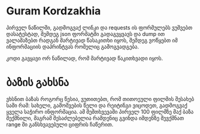# Guram Kordzakhia

პირველ ნაწილში, გადმოგვაქ ლინკი და requests ის ფორმულებს ვუშვებთ დასატესტად, შემდეგ json ფორმატში გადაგვყვავს და dump ით ვალამაზებთ რადგან მარტივად წასაკითხი იყოს, შემდეგ ვოწყებთ იმ ინფორმაციის დაპრინტვას რომელიც გამოგვადგება.


კოდი გავყავი ორ ნაწილად, რომ მარტივად წაკითხვადი იყოს.

# ბაზის გახსნა
ვხსნით ბაზას როგორც წესია, ვუთითებთ, რომ თითოეული ფილმის შესახებ სამი რამ: სახელი, გამოშვების წელი და რეიტინგი ვიცოდეთ, გადმოგვაქ ყველა საჭირო ინფორმაცია. ამ შემთხვევაში პირველ 100 ფილმზე მაქ ბაზა შექმნილი, მაგრამ შესაძლებელია რამდენიც გვინდა იმდენზე შევქმნათ range ში განსხვავებული ციფრის ჩაწერით.
